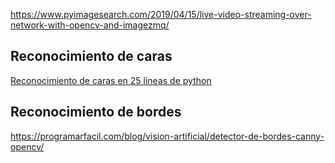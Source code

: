 https://www.pyimagesearch.com/2019/04/15/live-video-streaming-over-network-with-opencv-and-imagezmq/

## Reconocimiento de caras

[Reconocimiento de caras en 25 lineas de python](https://realpython.com/face-recognition-with-python/)

## Reconocimiento de bordes

https://programarfacil.com/blog/vision-artificial/detector-de-bordes-canny-opencv/
